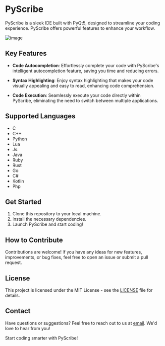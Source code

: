# PyScribe

PyScribe is a sleek IDE built with PyQt5, designed to streamline your coding experience. PyScribe offers powerful features to enhance your workflow.

![image](https://github.com/stand4r/PyScribe/assets/82241829/084b4f12-f573-4204-bf67-2f133b94840c)



## Key Features

- **Code Autocompletion**: Effortlessly complete your code with PyScribe's intelligent autocompletion feature, saving you time and reducing errors.
  
- **Syntax Highlighting**: Enjoy syntax highlighting that makes your code visually appealing and easy to read, enhancing code comprehension.

- **Code Execution**: Seamlessly execute your code directly within PyScribe, eliminating the need to switch between multiple applications.

## Supported Languages

- C
- C++
- Python
- Lua
- Js
- Java
- Ruby
- Rust
- Go
- C#
- Kotlin
- Php

## Get Started

1. Clone this repository to your local machine.
2. Install the necessary dependencies.
3. Launch PyScribe and start coding!

## How to Contribute

Contributions are welcome! If you have any ideas for new features, improvements, or bug fixes, feel free to open an issue or submit a pull request.

## License

This project is licensed under the MIT License - see the [LICENSE](LICENSE) file for details.

## Contact

Have questions or suggestions? Feel free to reach out to us at [email](mailto:sahojkodima888@gmail.com). We'd love to hear from you!

Start coding smarter with PyScribe!
